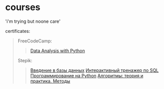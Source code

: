 # courses
'i'm trying but noone care'

certificates:
>FreeCodeCamp:
>>[Data Analysis with Python](https://www.freecodecamp.org/certification/Kim_die_young/data-analysis-with-python-v7)
>>
>Stepik: 
>>[Введение в базы данных](https://stepik.org/cert/1063366)
>>[Интерактивный тренажер по SQL](https://stepik.org/cert/1304588)
>>[Программирование на Python](https://stepik.org/cert/1376725)
>>[Алгоритмы: теория и практика. Методы](https://stepik.org/cert/1458278)
